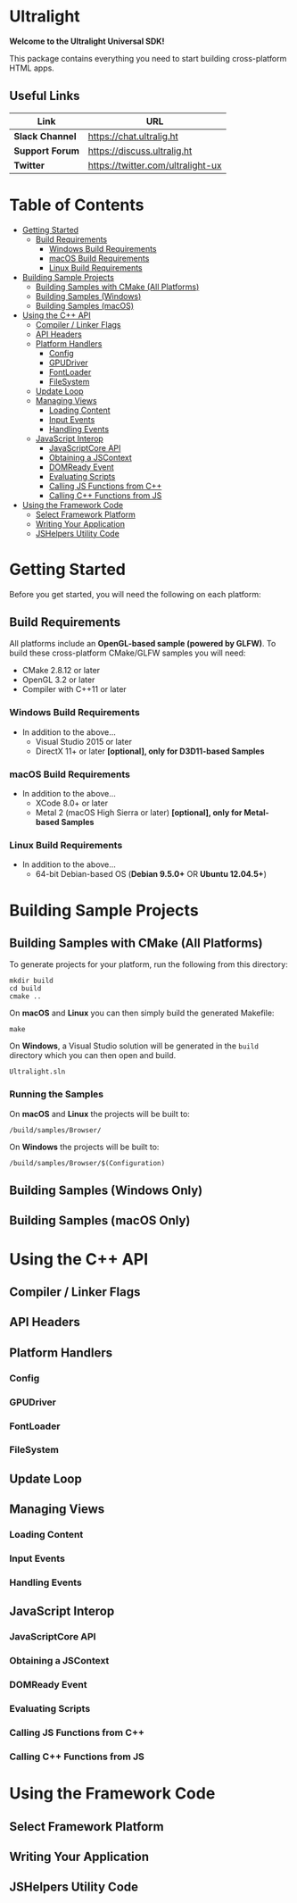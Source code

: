 # Ultralight

__Welcome to the Ultralight Universal SDK!__

This package contains everything you need to start building cross-platform HTML apps.

## Useful Links

| Link              | URL                                 |
| ----------------- | ----------------------------------- |
| __Slack Channel__ | <https://chat.ultralig.ht>          |
| __Support Forum__ | <https://discuss.ultralig.ht>       |
| __Twitter__       | <https://twitter.com/ultralight-ux> |


# Table of Contents

 - [Getting Started](#getting-started)
 	- [Build Requirements]()
 		- [Windows Build Requirements]()
 		- [macOS Build Requirements]()
 		- [Linux Build Requirements]()
 - [Building Sample Projects](#building-samples)
 	- [Building Samples with CMake (All Platforms)](#windows)
 	- [Building Samples (Windows)](#macOS)
 	- [Building Samples (macOS)](#linux)
 - [Using the C++ API](#using-the-c++-api)
 	- [Compiler / Linker Flags]()
 	- [API Headers]()
 	- [Platform Handlers]()
 		- [Config]()
 		- [GPUDriver]()
 		- [FontLoader]()
 		- [FileSystem]()
 	- [Update Loop]()
 	- [Managing Views]()
 		- [Loading Content]()
 		- [Input Events]()
 		- [Handling Events]()
 	- [JavaScript Interop]()
		- [JavaScriptCore API]()
		- [Obtaining a JSContext]()
		- [DOMReady Event]()
		- [Evaluating Scripts]()
		- [Calling JS Functions from C++]()
		- [Calling C++ Functions from JS]()
 - [Using the Framework Code]()
 	- [Select Framework Platform]()
	- [Writing Your Application]()
	- [JSHelpers Utility Code]()

# Getting Started

Before you get started, you will need the following on each platform:

## Build Requirements

All platforms include an __OpenGL-based sample (powered by GLFW)__. To build these cross-platform CMake/GLFW samples you will need:

 - CMake 2.8.12 or later
 - OpenGL 3.2 or later
 - Compiler with C++11 or later

### Windows Build Requirements

 - In addition to the above...
 	- Visual Studio 2015 or later
 	- DirectX 11+ or later __[optional], only for D3D11-based Samples__

### macOS Build Requirements
 - In addition to the above...
 	- XCode 8.0+ or later
 	- Metal 2 (macOS High Sierra or later) __[optional], only for Metal-based Samples__

### Linux Build Requirements

 - In addition to the above...
 	- 64-bit Debian-based OS (__Debian 9.5.0+__ OR __Ubuntu 12.04.5+__)


# Building Sample Projects

## Building Samples with CMake (All Platforms)

To generate projects for your platform, run the following from this directory:

```
mkdir build
cd build
cmake ..
```

On __macOS__ and __Linux__ you can then simply build the generated Makefile:

```
make
```

On __Windows__, a Visual Studio solution will be generated in the `build` directory which you can then open and build.

```
Ultralight.sln
```

### Running the Samples

On __macOS__ and __Linux__ the projects will be built to:

```
/build/samples/Browser/
```

On __Windows__ the projects will be built to:

```
/build/samples/Browser/$(Configuration)
```

## Building Samples (Windows Only)

## Building Samples (macOS Only)

# Using the C++ API

## Compiler / Linker Flags

## API Headers

## Platform Handlers

### Config

### GPUDriver

### FontLoader

### FileSystem

## Update Loop

## Managing Views

### Loading Content

### Input Events

### Handling Events

## JavaScript Interop

### JavaScriptCore API

### Obtaining a JSContext

### DOMReady Event

### Evaluating Scripts

### Calling JS Functions from C++

### Calling C++ Functions from JS

# Using the Framework Code

## Select Framework Platform

## Writing Your Application

## JSHelpers Utility Code
